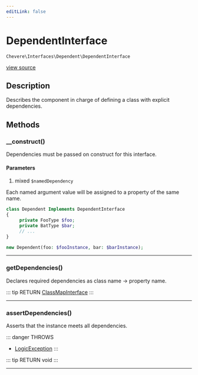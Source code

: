 ```yaml
---
editLink: false
---
```


# DependentInterface

`Chevere\Interfaces\Dependent\DependentInterface`

[view source](https://github.com/chevere/chevere/blob/master/src/Chevere/Interfaces/Dependent/DependentInterface.php)

## Description

Describes the component in charge of defining a class with explicit dependencies.

## Methods

### __construct()

Dependencies must be passed on construct for this interface.

#### Parameters

1. mixed `$namedDependency`

Each named argument value will be assigned to a property of the
same name.

```php
class Dependent Implements DependentInterface
{
     private FooType $foo;
     private BatType $bar;
     // ...
}

new Dependent(foo: $fooInstance, bar: $barInstance);
```

---

### getDependencies()

Declares required dependencies as class name -> property name.

::: tip RETURN
[ClassMapInterface](../ClassMap/ClassMapInterface.md)
:::

---

### assertDependencies()

Asserts that the instance meets all dependencies.

::: danger THROWS
- [LogicException](../../Exceptions/Core/LogicException.md) 
:::

::: tip RETURN
void
:::

---
